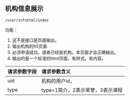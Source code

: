 
## 机构信息展示

~~~
/user/infohtml/index
~~~

功能：  

1. 这不是接口是页面输出。
1. 输出机构的h5页面
1. 必须申请成功，或者已经是机构，本页面才会正确输出。
1. 输出的是一个标准的html页面，有样式。有内容。

| 请求参数字段        | 请求参数含义  |
| -------- |:------|
|uid         |  机构的用户id，|
|type       | type=1简介，2表示荣誉，3表示课程 |









